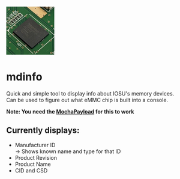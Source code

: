 ![](icon.png)
# mdinfo

Quick and simple tool to display info about IOSU's memory devices.  
Can be used to figure out what eMMC chip is built into a console.  

**Note: You need the [MochaPayload](https://github.com/wiiu-env/MochaPayload) for this to work**

## Currently displays:
* Manufacturer ID  
  -> Shows known name and type for that ID
* Product Revision
* Product Name
* CID and CSD
